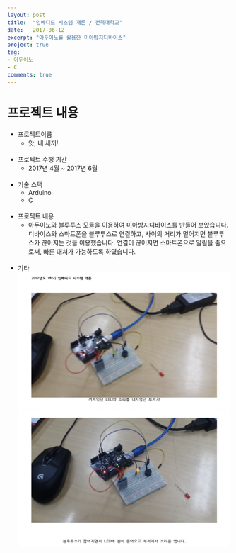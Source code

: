 ```yaml
---
layout: post
title:  "임베디드 시스템 개론 / 전북대학교"
date:   2017-06-12
excerpt: "아두이노를 활용한 미아방지디바이스"
project: true
tag:
- 아두이노
- C
comments: true
---
```


# 프로젝트 내용
* 프로젝트이름
    * 앗, 내 새끼!
    <br/>
* 프로젝트 수행 기간
    * 2017년 4월 ~ 2017년 6월  
    <br/>
* 기술 스택
    * Arduino
    * C
    <br/>
* 프로젝트 내용
    * 아두이노와 블루투스 모듈을 이용하여 미아방지디바이스를 만들어 보았습니다.
    디바이스와 스마트폰을 블루투스로 연결하고, 사이의 거리가 멀어지면 블루투스가 끊어지는 것을 이용했습니다.
    연결이 끊어지면 스마트폰으로 알림을 줌으로써, 빠른 대처가 가능하도록 하였습니다.  
    <br/> 
* 기타
    <div>
        <img src="../assets/img/Portfolio/Embedded.png">
        <img src="../assets/img/Portfolio/Embedded2.png">
    </div>    
